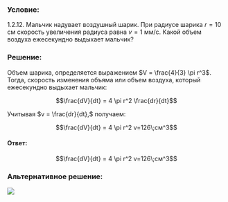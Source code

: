 ###  Условие: 

$1.2.12.$ Мальчик надувает воздушный шарик. При радиусе шарика $r=10$ см скорость увеличения радиуса равна $v=1$ мм/с. Какой объем воздуха ежесекундно выдыхает мальчик? 

###  Решение: 

Объем шарика, определяется выражением $V = \frac{4}{3} \pi r^3$. Тогда, скорость изменения объяма или объем воздуха, который ежесекундно выдыхает мальчик: 

$$\frac{dV}{dt} = 4 \pi r^2 \frac{dr}{dt}$$ 

Учитывая $v = \frac{dr}{dt},$ получаем: 

$$\frac{dV}{dt} = 4 \pi r^2 v=126\;см^3$$ 

####  Ответ: 

$$\frac{dV}{dt} = 4 \pi r^2 v=126\;см^3$$

###  Альтернативное решение: 

![](https://www.youtube.com/embed/jr30XVEUcbQ)   

